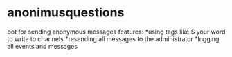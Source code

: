 # anonimusquestions

bot for sending anonymous messages 
features: 
*using tags like $ your word to write to channels 
*resending all messages to the administrator 
*logging all events and messages